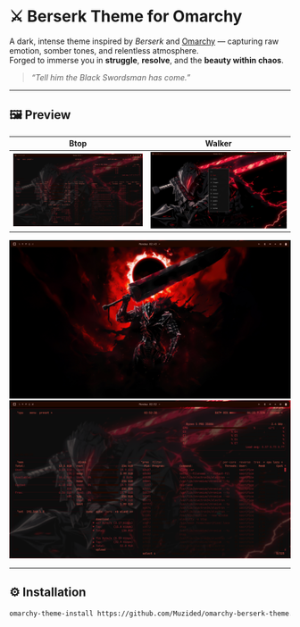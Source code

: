 # ⚔️ Berserk Theme for Omarchy

A dark, intense theme inspired by *Berserk* and [Omarchy](https://omarchy.org) — capturing raw emotion, somber tones, and relentless atmosphere.  
Forged to immerse you in **struggle**, **resolve**, and the **beauty within chaos**.

> *“Tell him the Black Swordsman has come.”*

---

## 🖼️ Preview

| Btop | Walker |
|:----:|:------:|
| ![Btop](./assets/btop.png) | ![Walker](./assets/walker.png) |

![Omarchy homescreen setup](./assets/3-homescreen.png)  
![Omarchy btop](./assets/btop.png)

---

## ⚙️ Installation

```bash
omarchy-theme-install https://github.com/Muzided/omarchy-berserk-theme.git
